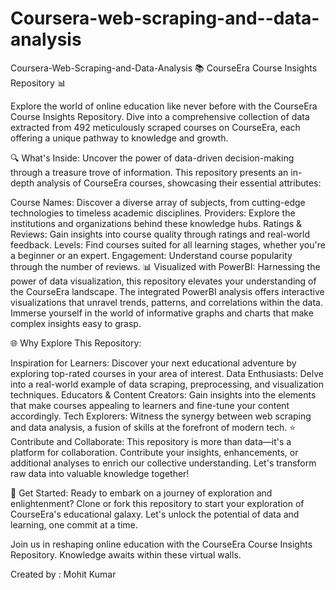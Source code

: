 # Coursera-web-scraping-and--data-analysis

Coursera-Web-Scraping-and-Data-Analysis
📚 CourseEra Course Insights Repository 📊

Explore the world of online education like never before with the CourseEra Course Insights Repository. Dive into a comprehensive collection of data extracted from 492 meticulously scraped courses on CourseEra, each offering a unique pathway to knowledge and growth.

🔍 What's Inside: Uncover the power of data-driven decision-making through a treasure trove of information. This repository presents an in-depth analysis of CourseEra courses, showcasing their essential attributes:

Course Names: Discover a diverse array of subjects, from cutting-edge technologies to timeless academic disciplines.
Providers: Explore the institutions and organizations behind these knowledge hubs.
Ratings & Reviews: Gain insights into course quality through ratings and real-world feedback.
Levels: Find courses suited for all learning stages, whether you're a beginner or an expert.
Engagement: Understand course popularity through the number of reviews.
📊 Visualized with PowerBI: Harnessing the power of data visualization, this repository elevates your understanding of the CourseEra landscape. The integrated PowerBI analysis offers interactive visualizations that unravel trends, patterns, and correlations within the data. Immerse yourself in the world of informative graphs and charts that make complex insights easy to grasp.

🌐 Why Explore This Repository:

Inspiration for Learners: Discover your next educational adventure by exploring top-rated courses in your area of interest.
Data Enthusiasts: Delve into a real-world example of data scraping, preprocessing, and visualization techniques.
Educators & Content Creators: Gain insights into the elements that make courses appealing to learners and fine-tune your content accordingly.
Tech Explorers: Witness the synergy between web scraping and data analysis, a fusion of skills at the forefront of modern tech.
⭐ Contribute and Collaborate: This repository is more than data—it's a platform for collaboration. Contribute your insights, enhancements, or additional analyses to enrich our collective understanding. Let's transform raw data into valuable knowledge together!

🚀 Get Started: Ready to embark on a journey of exploration and enlightenment? Clone or fork this repository to start your exploration of CourseEra's educational galaxy. Let's unlock the potential of data and learning, one commit at a time.

Join us in reshaping online education with the CourseEra Course Insights Repository. Knowledge awaits within these virtual walls.

Created by : Mohit Kumar
